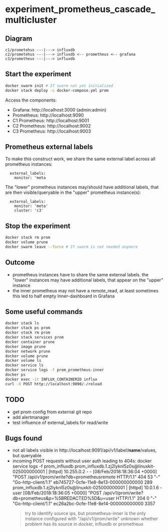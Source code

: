 # experiment_prometheus_cascade_multicluster

## Diagram
```
c1/prometehus ---|---> influxdb
c2/prometehus ---|---> influxdb <-- prometheus <-- grafana
c3/prometheus ---|---> influxdb
```

## Start the experiment
```sh
docker swarm init # If swarm not yet initialized
docker stack deploy -c docker-compose.yml prom
```

Access the components:
- Grafana: http://localhost:3000 (admin:admin)
- Prometheus: http://localhost:9090
- C1 Prometheus: http://localhost:9001
- C2 Prometheus: http://localhost:9002
- C3 Prometheus: http://localhost:9003

## Prometheus external labels

To make this construct work, we share the same external label across all prometheus instances:
```
  external_labels:
    monitor: 'meta
```

The "lower" prometheus instances may/should have additional labels, that are then visible/queryable in the "upper" prometheus instance(s):
```
  external_labels:
    monitor: 'meta'
    cluster: 'c3'
```

## Stop the experiment
```sh
docker stack rm prom
docker volume prune
docker swarm leave --force # If swarm is not needed anymore
```

## Outcome
- prometheus instances have to share the same external labels. the "lower" instances may have additional labels, that appear on the "upper" instance
- the inner prometheus may not have a remote_read, at least sometimes this led to half empty Inner-dashboard in Grafana

## Some useful commands
```sh
docker stack ls
docker stack ps prom
docker stack rm prom
docker stack services prom
docker container prune
docker image prune
docker network prune
docker volume prune
docker volume ls
docker service ls
docker service logs -f prom_prometheus-inner
docker ps
docker exec -it INFLUX_CONTAINERID influx
curl -X POST http://localhost:9090/-/reload
```

## TODO
- get prom config from external git repo
- add alertmanager
- test influence of external_labels for read/write

## Bugs found
- not all labels visible in http://localhost:9091/api/v1/label/__name__/values, but queryable
- incoming POST requests without user auth leading to 404s:
  docker service logs -f prom_influxdb
  prom_influxdb.1.zj2lyknl5z0s@linuxkit-025000000001    | [httpd] 10.255.0.2 - - [08/Feb/2018:18:36:04 +0000] "POST /api/v1/prom/write?db=prometheusremote HTTP/1.1" 404 53 "-" "Go-http-client/1.1" eb745727-0cfe-11e8-8e13-000000000000 289
  prom_influxdb.1.zj2lyknl5z0s@linuxkit-025000000001    | [httpd] 10.0.1.6 - user [08/Feb/2018:18:36:05 +0000] "POST /api/v1/prom/write?db=prometheus&p=%5BREDACTED%5D&u=user HTTP/1.1" 204 0 "-" "Go-http-client/1.1" ec26a2bc-0cfe-11e8-8e14-000000000000 3357
  > try to identify source ips, but prometheus-inner is the only instance configured with "/api/v1/prom/write"
  > unknown whether problem has its source in docker, influxdb or prometheus

